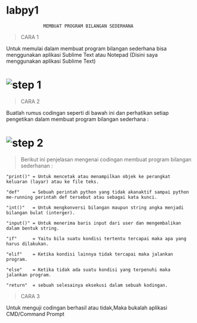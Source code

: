 # labpy1
                  MEMBUAT PROGRAM BILANGAN SEDERHANA
>CARA 1

Untuk memulai dalam membuat program bilangan sederhana bisa menggunakan aplikasi Sublime Text atau Notepad (Disini saya menggunakan aplikasi Sublime Text)

# ![step 1](https://user-images.githubusercontent.com/46734107/52326631-f5edd980-2a1b-11e9-87ec-8dfe0a3634b0.png)

>CARA 2

Buatlah rumus codingan seperti di bawah ini dan perhatikan setiap pengetikan dalam membuat program bilangan sederhana :

# ![step 2](https://user-images.githubusercontent.com/46734107/52327122-8b3d9d80-2a1d-11e9-9ab4-0c877f8d067f.png)

  
>Berikut ini penjelasan mengenai codingan membuat program bilangan sederhanan :

```
"print()" = Untuk mencetak atau menampilkan objek ke perangkat keluaran (layar) atau ke file teks.

"def"     = Sebuah perintah python yang tidak akanaktif sampai python me-running perintah def tersebut atau sebagai kata kunci.

"int()"   = Untuk mengkonversi bilangan maupun string angka menjadi bilangan bulat (interger).

"input()" = Untuk menerima baris input dari user dan mengembalikan dalam bentuk string.

"if"      = Yaitu bila suatu kondisi tertentu tercapai maka apa yang harus dilakukan.

"elif"    = Ketika kondisi lainnya tidak tercapai maka jalankan program. 

"else"    = Ketika tidak ada suatu kondisi yang terpenuhi maka jalankan program.

"return"  = sebuah selesainya eksekusi dalam sebuah kodingan.
```

>CARA 3

Untuk menguji codingan berhasil atau tidak,Maka bukalah aplikasi CMD/Command Prompt

#

#




